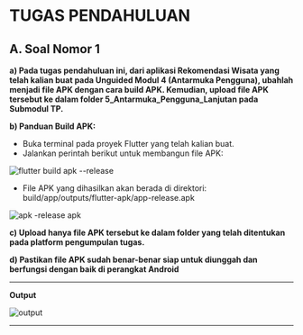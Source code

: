 # TUGAS PENDAHULUAN

## A. Soal Nomor 1
**a) Pada tugas pendahuluan ini, dari aplikasi Rekomendasi Wisata yang telah kalian buat pada Unguided Modul 4 (Antarmuka Pengguna), ubahlah menjadi file APK dengan cara build APK. Kemudian, upload file APK tersebut ke dalam folder 5_Antarmuka_Pengguna_Lanjutan pada Submodul TP.**

**b) Panduan Build APK:**
- Buka terminal pada proyek Flutter yang telah kalian buat.
- Jalankan perintah berikut untuk membangun file APK:

![flutter build apk --release](https://github.com/user-attachments/assets/6699f6d6-4f22-4cb4-b64a-cc73f35e3cff)

- File APK yang dihasilkan akan berada di direktori:
build/app/outputs/flutter-apk/app-release.apk

![apk -release apk](https://github.com/user-attachments/assets/348ff73e-d134-4314-9aef-7d1c3d845559)

**c) Upload hanya file APK tersebut ke dalam folder yang telah ditentukan pada
platform pengumpulan tugas.**

**d) Pastikan file APK sudah benar-benar siap untuk diunggah dan berfungsi dengan
baik di perangkat Android**

---

**Output**

![output](https://github.com/user-attachments/assets/19e240fe-8f9d-4807-91ed-394834157e2c)

---
